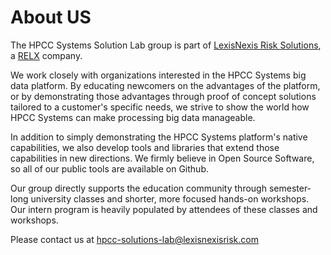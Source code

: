 # About US

The HPCC Systems Solution Lab group is part of [LexisNexis Risk Solutions](https://risk.lexisnexis.com),
a [RELX](https://www.relx.com) company.

We work closely with organizations interested in the HPCC Systems big data platform.
By educating newcomers on the advantages of the platform, or by demonstrating those
advantages through proof of concept solutions tailored to a customer's specific needs,
we strive to show the world how HPCC Systems can make processing big data manageable.

In addition to simply demonstrating the HPCC Systems platform's native capabilities,
we also develop tools and libraries that extend those capabilities in new directions.
We firmly believe in Open Source Software, so all of our public tools are available on Github.

Our group directly supports the education community through semester-long university
classes and shorter, more focused hands-on workshops.  Our intern program is heavily
populated by attendees of these classes and workshops.

Please contact us at <hpcc-solutions-lab@lexisnexisrisk.com>